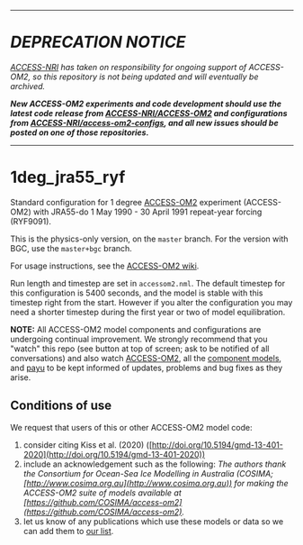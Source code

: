 ----------
# _DEPRECATION NOTICE_

_[ACCESS-NRI](https://www.access-nri.org.au/) has taken on responsibility for ongoing support of ACCESS-OM2, so this repository is not being updated and will eventually be archived._

_**New ACCESS-OM2 experiments and code development should use the latest code release from [ACCESS-NRI/ACCESS-OM2](https://github.com/ACCESS-NRI/ACCESS-OM2) and configurations from [ACCESS-NRI/access-om2-configs](https://github.com/ACCESS-NRI/access-om2-configs), and all new issues should be posted on one of those repositories.**_

-----------

# 1deg_jra55_ryf
Standard configuration for 1 degree [ACCESS-OM2](https://github.com/COSIMA/access-om2) experiment (ACCESS-OM2) with JRA55-do 1 May 1990 - 30 April 1991 repeat-year forcing (RYF9091).

This is the physics-only version, on the `master` branch. For the version with BGC, use the `master+bgc` branch.

For usage instructions, see the [ACCESS-OM2 wiki](https://github.com/COSIMA/access-om2/wiki).

Run length and timestep are set in `accessom2.nml`. The default timestep for this configuration is 5400 seconds, and the model is stable with this timestep right from the start. However if you alter the configuration you may need a shorter timestep during the first year or two of model equilibration.

**NOTE:** All ACCESS-OM2 model components and configurations are undergoing continual improvement. We strongly recommend that you "watch" this repo (see button at top of screen; ask to be notified of all conversations) and also watch [ACCESS-OM2](https://github.com/COSIMA/access-om2), all the [component models](https://github.com/COSIMA/access-om2/tree/master/src), and [payu](https://github.com/payu-org/payu) to be kept informed of updates, problems and bug fixes as they arise.

## Conditions of use

We request that users of this or other ACCESS-OM2 model code:
1. consider citing Kiss et al. (2020) ([http://doi.org/10.5194/gmd-13-401-2020](http://doi.org/10.5194/gmd-13-401-2020))
2. include an acknowledgement such as the following:
*The authors thank the Consortium for Ocean-Sea Ice Modelling in Australia (COSIMA; [http://www.cosima.org.au](http://www.cosima.org.au)) for making the ACCESS-OM2 suite of models available at [https://github.com/COSIMA/access-om2](https://github.com/COSIMA/access-om2).*
3. let us know of any publications which use these models or data so we can add them to [our list](https://scholar.google.com/citations?hl=en&user=inVqu_4AAAAJ).
